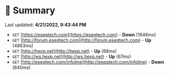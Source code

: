 # 📖 Summary
Last updated: **4/21/2022, 9:43:44 PM**

- `GET` [https://eseqtech.com](https://eseqtech.com) - **Down** (1946ms)
- `GET` [http://forum.eseqtech.com](http://forum.eseqtech.com) - **Up** (4863ms)
- `GET` [http://hexp.net](http://hexp.net) - **Up** (68ms)
- `GET` [http://ws.hexp.net](http://ws.hexp.net) - **Up** (67ms)
- `GET` [http://eseqtech.com/infoline](http://eseqtech.com/infoline) - **Down** (640ms)
